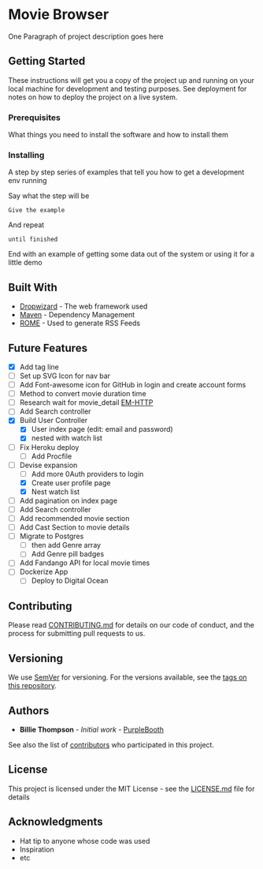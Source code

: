 # Movie Browser

One Paragraph of project description goes here

## Getting Started

These instructions will get you a copy of the project up and running on your local machine for development and testing purposes. See deployment for notes on how to deploy the project on a live system.

### Prerequisites

What things you need to install the software and how to install them

### Installing

A step by step series of examples that tell you how to get a development env running

Say what the step will be

```
Give the example
```

And repeat

```
until finished
```

End with an example of getting some data out of the system or using it for a little demo



## Built With

* [Dropwizard](http://www.dropwizard.io/1.0.2/docs/)<!-- @IGNORE PREVIOUS: link --> - The web framework used
* [Maven](https://maven.apache.org/) - Dependency Management
* [ROME](https://rometools.github.io/rome/) - Used to generate RSS Feeds

## Future Features
- [x] Add tag line
- [ ] Set up SVG Icon for nav bar
- [ ] Add Font-awesome icon for GitHub in login and create account forms
- [ ] Method to convert movie duration time
- [ ] Research wait for movie_detail [EM-HTTP](https://github.com/igrigorik/em-http-request/tree/master)
- [ ] Add Search controller
- [x] Build User Controller
	- [x] User index page (edit: email and password)
	- [x] nested with watch list
- [ ] Fix Heroku deploy
  - [ ] Add Procfile
- [ ] Devise expansion
  - [ ] Add more 0Auth providers to login
  - [x] Create user profile page
  - [x] Nest watch list
- [ ] Add pagination on index page
- [ ] Add Search controller
- [ ] Add recommended movie section
- [ ] Add Cast Section to movie details
- [ ] Migrate to Postgres
  - [ ] then add Genre array
  - [ ] Add Genre pill badges
- [ ] Add Fandango API for local movie times
- [ ] Dockerize App
  - [ ] Deploy to Digital Ocean

## Contributing

Please read [CONTRIBUTING.md](https://gist.github.com/PurpleBooth/b24679402957c63ec426) for details on our code of conduct, and the process for submitting pull requests to us.

## Versioning

We use [SemVer](http://semver.org/) for versioning. For the versions available, see the [tags on this repository](https://github.com/your/project/tags)<!-- @IGNORE PREVIOUS: link -->.

## Authors

* **Billie Thompson** - *Initial work* - [PurpleBooth](https://github.com/PurpleBooth)

See also the list of [contributors](https://github.com/your/project/contributors)<!-- @IGNORE PREVIOUS: link --> who participated in this project.

## License

This project is licensed under the MIT License - see the [LICENSE.md](LICENSE) file for details

## Acknowledgments

* Hat tip to anyone whose code was used
* Inspiration
* etc

